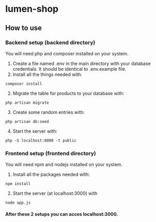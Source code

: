 # lumen-shop

## How to use
### Backend setup (backend directory)
You will need php and composer installed on your system.
1. Create a file named .env in the main directory with your database credentials. It should be identical to .env.example file.
2. Install all the things needed with:
```
composer install
```
2. Migrate the table for products to your database with:
```
php artisan migrate
```
3. Create some random entries with:
```
php artisan db:seed
```
4. Start the server with: 
```
php -S localhost:8000 -t public
```
### Frontend setup (frontend directory)
You will need npm and nodejs installed on your system.
1. Install all the packages needed with:
```
npm install
```
2. Start the server (at localhost:3000) with
```
node app.js
```

#### After these 2 setups you can acces localhost:3000.
